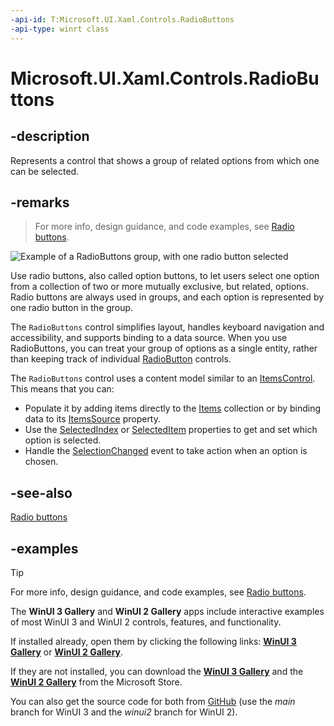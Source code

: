 ```yaml
---
-api-id: T:Microsoft.UI.Xaml.Controls.RadioButtons
-api-type: winrt class
---
```


# Microsoft.UI.Xaml.Controls.RadioButtons

<!--
public class RadioButtons : Windows.UI.Xaml.Controls.Control
-->

## -description

Represents a control that shows a group of related options from which one can be selected.

## -remarks

> For more info, design guidance, and code examples, see [Radio buttons](/windows/apps/design/controls/radio-button).

![Example of a RadioButtons group, with one radio button selected](images/radiobuttons/radiobuttons-default-group.png)

Use radio buttons, also called option buttons, to let users select one option from a collection of two or more mutually exclusive, but related, options. Radio buttons are always used in groups, and each option is represented by one radio button in the group.

The `RadioButtons` control simplifies layout, handles keyboard navigation and accessibility, and supports binding to a data source. When you use RadioButtons, you can treat your group of options as a single entity, rather than keeping track of individual [RadioButton](/uwp/api/Windows.UI.Xaml.Controls.RadioButton) controls.

The `RadioButtons` control uses a content model similar to an [ItemsControl](/uwp/api/windows.ui.xaml.controls.itemscontrol). This means that you can:

- Populate it by adding items directly to the [Items](radiobuttons_items.md) collection or by binding data to its [ItemsSource](radiobuttons_itemssource.md) property.
- Use the [SelectedIndex](radiobuttons_selectedindex.md) or [SelectedItem](radiobuttons_selecteditem.md) properties to get and set which option is selected.
- Handle the [SelectionChanged](radiobuttons_selectionchanged.md) event to take action when an option is chosen.

## -see-also

[Radio buttons](/windows/apps/design/controls/radio-button)

## -examples

> [!TIP]
> For more info, design guidance, and code examples, see [Radio buttons](/windows/apps/design/controls/radio-button).
>
> The **WinUI 3 Gallery** and **WinUI 2 Gallery** apps include interactive examples of most WinUI 3 and WinUI 2 controls, features, and functionality.
>
> If installed already, open them by clicking the following links: [**WinUI 3 Gallery**](winui3gallery:/item/RadioButtons) or [**WinUI 2 Gallery**](winui2gallery:/item/RadioButtons).
>
> If they are not installed, you can download the [**WinUI 3 Gallery**](https://www.microsoft.com/p/winui-3-controls-gallery/9p3jfpwwdzrc) and the [**WinUI 2 Gallery**](https://www.microsoft.com/p/xaml-controls-gallery/9msvh128x2zt) from the Microsoft Store.
>
> You can also get the source code for both from [GitHub](https://github.com/Microsoft/WinUI-Gallery) (use the *main* branch for WinUI 3 and the *winui2* branch for WinUI 2).

